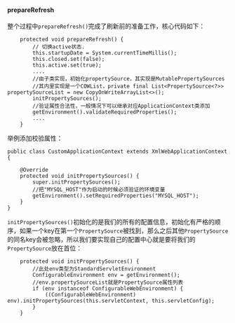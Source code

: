 #### prepareRefresh
整个过程中```prepareRefresh()```完成了刷新前的准备工作，核心代码如下：  
```
	protected void prepareRefresh() {
		// 切换active状态.
		this.startupDate = System.currentTimeMillis();
		this.closed.set(false);
		this.active.set(true);
		....
		//由子类实现，初始化propertySource，其实现是MutablePropertySources
		//其内里实现是一个COWList，private final List<PropertySource<?>> propertySourceList = new CopyOnWriteArrayList<>();
		initPropertySources();
		//验证属性合法性，一般情况下可以继承对应ApplicationContext类添加
		getEnvironment().validateRequiredProperties();
		....
	}
```
举例添加校验属性：  
```
public class CustomApplicationContext extends XmlWebApplicationContext {

    @Override
    protected void initPropertySources() {
        super.initPropertySources();
        //把"MYSQL_HOST"作为启动的时候必须验证的环境变量
        getEnvironment().setRequiredProperties("MYSQL_HOST");
    }
}
```
```initPropertySources()```初始化的是我们的所有的配置信息，初始化有严格的顺序，如果一个key在第一个```PropertySource```被找到，那么之后其他```PropertySource```的同名key会被忽略，所以我们要实现自己的配置中心就是要将我们的```PropertySource```放在首位：  
```
	protected void initPropertySources() {
		//此处env类型为StandardServletEnvironment
		ConfigurableEnvironment env = getEnvironment();
		//env.propertySourceList就是PropertySource属性列表
		if (env instanceof ConfigurableWebEnvironment) {
			((ConfigurableWebEnvironment) env).initPropertySources(this.servletContext, this.servletConfig);
		}
	}
```